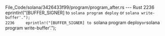 File_Code/solana/3426433f99/program/program_after.rs --- Rust
2236     eprintln!("[BUFFER_SIGNER] to `solana program deploy` or `solana write-buffer'.");                                                                  2236     eprintln!("[BUFFER_SIGNER] to `solana program deploy` or `solana program write-buffer'.");

